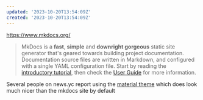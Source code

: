 ```yaml
---
updated: '2023-10-20T13:54:09Z'
created: '2023-10-20T13:54:09Z'
---
```

https://www.mkdocs.org/

> MkDocs is a **fast**, **simple** and **downright gorgeous** static site generator that's geared towards building project documentation. Documentation source files are written in Markdown, and configured with a single YAML configuration file. Start by reading the [introductory tutorial](https://www.mkdocs.org/getting-started/), then check the [User Guide](https://www.mkdocs.org/user-guide/) for more information.

Several people on news.yc report using the [material theme](https://squidfunk.github.io/mkdocs-material/getting-started/) which does look much nicer than the mkdocs site by default